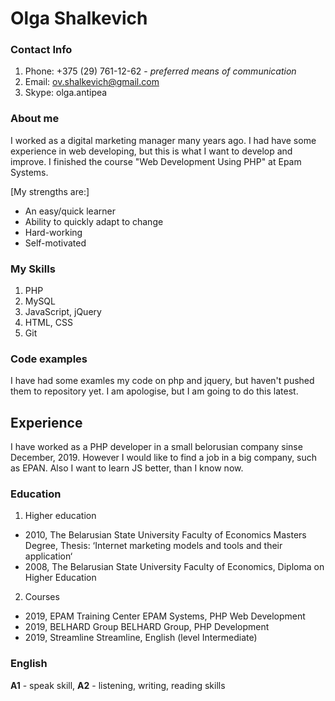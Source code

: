 
# Olga Shalkevich #

### Contact Info ###

1. Phone: +375 (29) 761-12-62 - *preferred means of communication*
2. Email: ov.shalkevich@gmail.com 
3. Skype: olga.antipea

### About me ###

I worked as a digital marketing manager many years ago. I had have some experience in web developing, but this is what I want to develop and improve. I finished the course "Web Development Using PHP" at Epam Systems.

[My strengths are:]
* An easy/quick learner
* Ability to quickly adapt to change
* Hard-working
* Self-motivated

### Му Skills ###

1. PHP 
2. MySQL
3. JavaScript, jQuery
4. HTML, CSS
5. Git

### Code examples ###
 
 I have had some examles my code on php and jquery, but haven't pushed them to repository yet. I am apologise, but I am going to do this latest.

## Experience ##

I have worked as a PHP developer in a small belorusian company sinse December, 2019. However I would like to find a job in a big company, such as EPAN. Also I want to learn JS better, than I know now.

### Education ###

1. Higher education
 - 2010, The Belarusian State University 
     Faculty of Economics
     Masters Degree, Thesis: ‘Internet marketing models and tools and their application‘
 - 2008, The Belarusian State University
     Faculty of Economics, 
     Diploma on Higher Education
 2. Courses
 - 2019, EPAM Training Center
     EPAM Systems, PHP Web Development
 - 2019, BELHARD Group
     BELHARD Group, PHP Development
 - 2019, Streamline
     Streamline, English (level Intermediate)

### English ###
**A1** - speak skill, **A2** - listening, writing, reading skills
